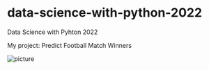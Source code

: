 # data-science-with-python-2022
Data Science with Pyhton 2022

My project: Predict Football Match Winners 


![picture](Picture1.png)
